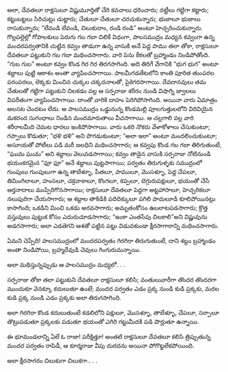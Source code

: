 ﻿అలా, దేవతలూ రాక్షసులూ విష్ణుమూర్తితో చేరి కవచాలు ధరించారు; దట్టీలు గట్టిగా కట్టారు; కట్టుబట్టలు సిరిచుట్లు చుట్టారు; చేతులూ చేతులూ చరచుకున్నారు; భుజాలూ భుజాలు రాసుకున్నారు; “లేవండి లేవండి, చిలుకుదాం, రండి రండి” అంటూ హెచ్చరించుకున్నారు. గొల్లపల్లెల్లో గోపాలకులు పెరుగు గబ గబా చిలికే విధంగా, పాలసముద్రం మధ్యన కవ్వంగా ఉన్న మందరపర్వతానికి చుట్టిన కవ్వం తాడుగా ఉన్న వాసుకి అనే పెద్ద పాము తలా తోకా, రాక్షసులూ దేవతలూ పట్టుకుని గబ గబా మథించసాగారు. వారి పెను కేకలతో బ్రహ్మాండం నిండిపోతోంది. “గుబ గుబ” అంటూ కవ్వం కొండ గిర గిర తిరగసాగింది. అది తిరిగే వేగానికి “భుగ భుగ” అంటూ శబ్దాలు పుట్టి ఆకాశం అంతా వ్యాపించసాగాయి. పాలమీగడతేటలోని కాంతి పూరిత తుంపరల పరంపరలు, లెక్కకు మించిన చుక్కల చక్కదనాలతో, పైకెగరసాగాయి. దేవదానవులు తమ చేతులతో గట్టిగా పట్టుకుని చిలకడం వల్ల ఆ సర్పరాజు శరీరం నుండి విషాగ్ని జ్వాలలు విపరీతంగా వ్యాపించసాగాయి. దాంతో వారికి దాహం పెరిగిపోసాగింది. అయినా వారు ఏమాత్రం అలసట చెందటం లేదు. ఆ పాలసముద్రం ఒడ్డునున్న కొండమల్లి పూలగుత్తులలోని విరివియైన మకరంద సుగంధాలు నిండిన మందమారుతాలు వీచసాగాయి. ఆ చల్లగాలి వల్ల వారి శరీరాలమీది చెమట ధారలు ఇంకిపోసాగాయి. వారు ఒకరి నొకరు వేళాకోళాలు చేసుకుంటూ; గప్పాలు కొడుతూ; “భళి భళి” అని పొగడుకుంటూ; “అలా ఇలా” అంటూ మందలించుకుంటూ; అసూయతో పోటీలు పడి మరీ జలధిని మథించసాగారు; ఆ కవ్వపు కొండ గబ గబా తిరిగుతుంటే, “ఘుమ ఘుమ” అని శబ్దాలు వెలువడసాగాయి; కవ్వం తాడైన వాసుకి సర్పరాజు నోటినుండి భయంకరమైన “ఫూ ఫూ” అనే శబ్దాలు పుట్టసాగాయి; పర్వతం తిరుగుళ్ళకు సముద్రంలో గుంపులు గుంపులుగా ఉన్న తాబేళ్ళూ, పీతలూ, పాములూ, మొసళ్ళూ, పెద్ద చేపలూ, తిమింగిలాలూ, హంసలూ, చక్రవాకాలూ, కొంగలూ, కప్పలూ, బెగ్గురుపక్షులూ, భయంతో చేసే ఆర్తనాదాలు ముప్పిరిగొనసాగాయి; రాక్షసులూ దేవతలూ పెద్దగా అట్టహాసాలూ, హెచ్చరికలూ నలుపురిగా చేయసాగారు; ఆ శబ్దాల తాకిడికి పదిదిక్కులూ పగిలి పాదులూడి కూలిపోయినట్లు కాసాగింది; ఒకడిని మించి ఒకడు అరవసాగారు; అమృతంకోసం ఉబలాటపడసాగారు; క్రొత్త వస్తువులు పుట్టుక కోసం ఎదురుచూడసాగారు; “ఇంకా ఎంతసేపు చిలకాలి”అని విష్ణువును అడగసాగారు; అలా ఎడతెగని ఆశతో పట్టిన పట్టు విడువకుండా క్షీరసాగారాన్ని మథించసాగారు. 

ఏమని చెప్పేది! పాలసముద్రంలో మందరపర్వతం గిరగిరా తిరుగుతుంటే, దాని శబ్దం బ్రహ్మాండం అంతా నిండిపోయి, బ్రహ్మదేవుడి చెవులు గింగురుమన్నాయి. 

అలా మథిస్తున్నప్పుడు ఆ పాలసముద్రం మధ్యలో. . . 

సర్పరాజు తోకా తలా పట్టుకుని దేవతలూ రాక్షసులూ కలిసి; వంతులువారీగా తొందర తొందరగా ముందుకూ వెనక్కూ కదులుతూ ఉంటే; మందర పర్వతం ఎడం ప్రక్క నుండి కుడి ప్రక్కకు, మరల కుడి ప్రక్క నుండి ఎడం ప్రక్కకు అలా తిరుగసాగింది. 

అలా గిరగిరా కొండ కదులుతుంటే కడలిలోని పక్షులూ, మొసళ్ళూ, తాబేళ్ళూ, చేపలూ, సర్పాలూ తొట్రుపడుతూ ప్రక్కలకు పడుతూ భయంతో ఎగిరి గట్టుమీదకి పడి పొర్లుతూ ఉన్నాయి. 

ఈ భూమండలాన్ని ఏలే ఓ రాజా! పరీక్షిత్తూ! అంతటి రాక్షసులూ దేవతలూ కలిసి త్రిప్పుతున్న మందర పర్వతం రాపిడీ, ఆ కూర్మరాజు వీపు దురదను అయినా పోగొట్టలేకపోయింది. 

అలా క్షీరసాగరం చిలుకుగా చిలుకగా.. . . 

